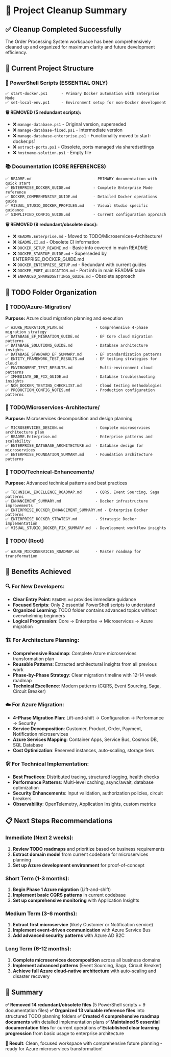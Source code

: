 # 🧹 Project Cleanup Summary

## ✅ **Cleanup Completed Successfully**

The Order Processing System workspace has been comprehensively cleaned up and organized for maximum clarity and future development efficiency.

## 📂 **Current Project Structure**

### **🔧 PowerShell Scripts (ESSENTIAL ONLY)**
```
✅ start-docker.ps1      - Primary Docker automation with Enterprise Mode
✅ set-local-env.ps1     - Environment setup for non-Docker development
```

**🗑️ REMOVED (5 redundant scripts):**
- ❌ `manage-database.ps1` - Original version, superseded
- ❌ `manage-database-fixed.ps1` - Intermediate version
- ❌ `manage-database-enterprise.ps1` - Functionality moved to start-docker.ps1
- ❌ `extract-ports.ps1` - Obsolete, ports managed via sharedsettings
- ❌ `hostname-solution.ps1` - Empty file

### **📚 Documentation (CORE REFERENCES)**
```
✅ README.md                           - PRIMARY documentation with quick start
✅ ENTERPRISE_DOCKER_GUIDE.md          - Complete Enterprise Mode reference
✅ DOCKER_COMPREHENSIVE_GUIDE.md       - Detailed Docker operations guide
✅ VISUAL_STUDIO_DOCKER_PROFILES.md    - Visual Studio specific guidance
✅ SIMPLIFIED_CONFIG_GUIDE.md          - Current configuration approach
```

**🗑️ REMOVED (9 redundant/obsolete docs):**
- ❌ `README.Enterprise.md` - Moved to TODO/Microservices-Architecture/
- ❌ `README.CI.md` - Obsolete CI information
- ❌ `DOCKER_SETUP_README.md` - Basic info covered in main README
- ❌ `DOCKER_STARTUP_GUIDE.md` - Superseded by ENTERPRISE_DOCKER_GUIDE.md
- ❌ `DOCKER_ENTERPRISE_SETUP.md` - Redundant with current guides
- ❌ `DOCKER_PORT_ALLOCATION.md` - Port info in main README table
- ❌ `ENHANCED_SHAREDSETTINGS_GUIDE.md` - Obsolete approach

## 🚀 **TODO Folder Organization**

### **📁 TODO/Azure-Migration/**
**Purpose:** Azure cloud migration planning and execution
```
✅ AZURE_MIGRATION_PLAN.md              - Comprehensive 4-phase migration strategy
✅ DATABASE_EF_MIGRATION_GUIDE.md       - EF Core cloud migration patterns
✅ DATABASE_SOLUTIONS_GUIDE.md          - Database architecture insights
✅ DATABASE_STANDARD_EF_SUMMARY.md      - EF standardization patterns
✅ ENTITY_FRAMEWORK_TEST_RESULTS.md     - EF testing strategies for cloud
✅ ENVIRONMENT_TEST_RESULTS.md          - Multi-environment cloud patterns
✅ IMMEDIATE_DB_FIX_GUIDE.md            - Database troubleshooting insights
✅ NON_DOCKER_TESTING_CHECKLIST.md      - Cloud testing methodologies
✅ PRODUCTION_CONFIG_NOTES.md           - Production configuration patterns
```

### **📁 TODO/Microservices-Architecture/**
**Purpose:** Microservices decomposition and design planning
```
✅ MICROSERVICES_DESIGN.md              - Complete microservices architecture plan
✅ README.Enterprise.md                 - Enterprise patterns and scalability
✅ ENTERPRISE_DATABASE_ARCHITECTURE.md  - Database design for microservices
✅ ENTERPRISE_FOUNDATION_SUMMARY.md     - Foundation architecture patterns
```

### **📁 TODO/Technical-Enhancements/**
**Purpose:** Advanced technical patterns and best practices
```
✅ TECHNICAL_EXCELLENCE_ROADMAP.md      - CQRS, Event Sourcing, Saga patterns
✅ ENHANCEMENT_SUMMARY.md               - Docker infrastructure improvements
✅ ENTERPRISE_DOCKER_ENHANCEMENT_SUMMARY.md - Enterprise Docker patterns
✅ ENTERPRISE_DOCKER_STRATEGY.md        - Strategic Docker implementation
✅ VISUAL_STUDIO_DOCKER_FIX_SUMMARY.md  - Development workflow insights
```

### **📁 TODO/ (Root)**
```
✅ AZURE_MICROSERVICES_ROADMAP.md       - Master roadmap for transformation
```

## 🎯 **Benefits Achieved**

### **🔍 For New Developers:**
- **Clear Entry Point**: `README.md` provides immediate guidance
- **Focused Scripts**: Only 2 essential PowerShell scripts to understand
- **Organized Learning**: TODO folder contains advanced topics without overwhelming beginners
- **Logical Progression**: Core → Enterprise → Microservices → Azure migration

### **🏗️ For Architecture Planning:**
- **Comprehensive Roadmap**: Complete Azure microservices transformation plan
- **Reusable Patterns**: Extracted architectural insights from all previous work
- **Phase-by-Phase Strategy**: Clear migration timeline with 12-14 week roadmap
- **Technical Excellence**: Modern patterns (CQRS, Event Sourcing, Saga, Circuit Breaker)

### **☁️ For Azure Migration:**
- **4-Phase Migration Plan**: Lift-and-shift → Configuration → Performance → Security
- **Service Decomposition**: Customer, Product, Order, Payment, Notification microservices
- **Azure Services Mapping**: Container Apps, Service Bus, Cosmos DB, SQL Database
- **Cost Optimization**: Reserved instances, auto-scaling, storage tiers

### **🛠️ For Technical Implementation:**
- **Best Practices**: Distributed tracing, structured logging, health checks
- **Performance Patterns**: Multi-level caching, async/await, database optimization
- **Security Enhancements**: Input validation, authorization policies, circuit breakers
- **Observability**: OpenTelemetry, Application Insights, custom metrics

## 📋 **Next Steps Recommendations**

### **Immediate (Next 2 weeks):**
1. **Review TODO roadmaps** and prioritize based on business requirements
2. **Extract domain model** from current codebase for microservices planning
3. **Set up Azure development environment** for proof-of-concept

### **Short Term (1-3 months):**
1. **Begin Phase 1 Azure migration** (Lift-and-shift)
2. **Implement basic CQRS patterns** in current codebase
3. **Set up comprehensive monitoring** with Application Insights

### **Medium Term (3-6 months):**
1. **Extract first microservice** (likely Customer or Notification service)
2. **Implement event-driven communication** with Azure Service Bus
3. **Add advanced security patterns** with Azure AD B2C

### **Long Term (6-12 months):**
1. **Complete microservices decomposition** across all business domains
2. **Implement advanced patterns** (Event Sourcing, Saga, Circuit Breaker)
3. **Achieve full Azure cloud-native architecture** with auto-scaling and disaster recovery

## 🎉 **Summary**

**✅ Removed 14 redundant/obsolete files** (5 PowerShell scripts + 9 documentation files)
**✅ Organized 13 valuable reference files** into structured TODO planning folders
**✅ Created 4 comprehensive roadmap documents** with detailed implementation plans
**✅ Maintained 5 essential documentation files** for current operations
**✅ Established clear learning progression** from basic usage to enterprise architecture

**🚀 Result**: Clean, focused workspace with comprehensive future planning - ready for Azure microservices transformation!
